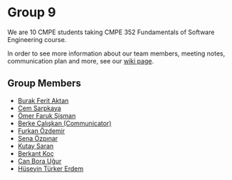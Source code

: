 # Group 9

We are 10 CMPE students taking CMPE 352 Fundamentals of Software Engineering course.

In order to see more information about our team members, meeting notes, communication plan and more, see our [wiki page](https://github.com/bounswe/bounswe2022group9/wiki).

## Group Members
* [Burak Ferit Aktan](https://github.com/bounswe/bounswe2022group9/wiki/Burak-Ferit-Aktan)
* [Cem Sarpkaya](https://github.com/bounswe/bounswe2022group9/wiki/Cem-Sarpkaya)
* [Ömer Faruk Şişman](https://github.com/bounswe/bounswe2022group9/wiki/%C3%96mer-Faruk-%C5%9Ei%C5%9Fman)
* [Berke Çalışkan (Communicator) ](https://github.com/bounswe/bounswe2022group9/wiki/Berke-%C3%87al%C4%B1%C5%9Fkan)
* [Furkan Özdemir](https://github.com/bounswe/bounswe2022group9/wiki/Furkan-%C3%96zdemir)
* [Sena Özpınar](https://github.com/bounswe/bounswe2022group9/wiki/Sena-%C3%96zp%C4%B1nar)
* [Kutay Saran](https://github.com/bounswe/bounswe2022group9/wiki/Kutay-Saran)
* [Berkant Koç](https://github.com/bounswe/bounswe2022group9/wiki/Berkant-Ko%C3%A7)
* [Can Bora Uğur](https://github.com/bounswe/bounswe2022group9/wiki/Can-Bora-U%C4%9Fur)
* [Hüseyin Türker Erdem](https://github.com/bounswe/bounswe2022group9/wiki/H%C3%BCseyin-T%C3%BCrker-Erdem)

